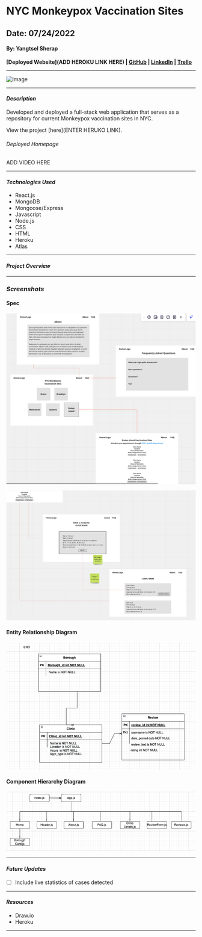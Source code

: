 # NYC Monkeypox Vaccination Sites

## Date: 07/24/2022

#### By: Yangtsel Sherap

**[Deployed Website](ADD HEROKU LINK HERE) | [GitHub](https://github.com/y-sherap) | [LinkedIn](https://www.linkedin.com/in/yangtsel-sherap-51605947/) | [Trello](https://trello.com/b/pHVFTTdq/project-2)**

---

![Image](https://live.staticflickr.com/65535/52098204574_7f2dfd11d7_b.jpg)

---

#### _Description_

Developed and deployed a full-stack web application that serves as a repository for current Monkeypox vaccination sites in NYC.

View the project [here](ENTER HERUKO LINK).

###### _Deployed Homepage_

ADD VIDEO HERE

---

#### _Technologies Used_

- React.js
- MongoDB
- Mongoose/Express
- Javascript
- Node.js
- CSS
- HTML
- Heroku
- Atlas

---

#### _Project Overview_



---

### **_Screenshots_**

#### **Spec**
![design](images/spec1.png)

![spec2](images/spec2.png)


#### **Entity Relationship Diagram**

![ERD](images/p2_ERD.png)


#### **Component Hierarchy Diagram**

![CHD](images/p2_CH.png)


---

#### _Future Updates_

- [ ] Include live statistics of cases detected

---

#### **_Resources_**

- Draw.io
- Heroku

---

